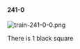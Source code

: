 #### 241-0
![train-241-0-0.png](https://github.com/lil-lab/nlvr/raw/master/nlvr/train/images/5/train-241-0-0.png "train-241-0-0.png")

There is 1 black square
